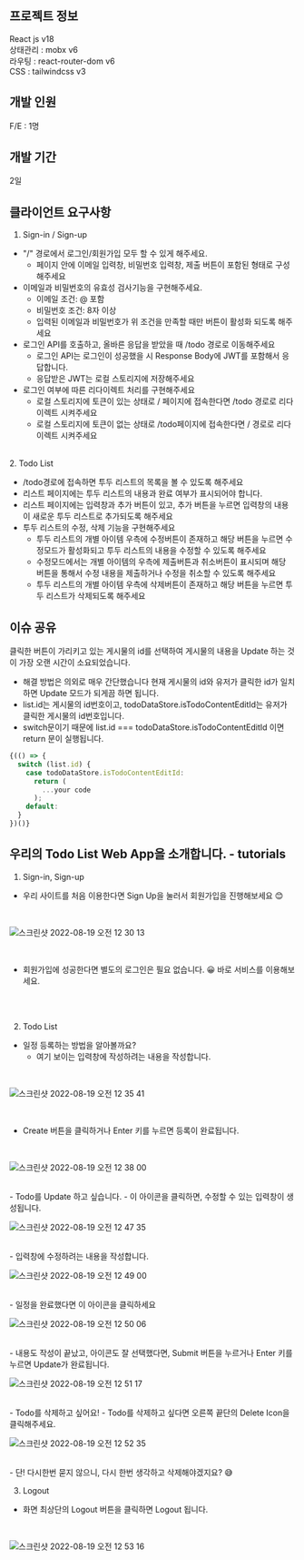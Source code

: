 ## 프로젝트 정보

React js v18
<br />
상태관리 : mobx v6
<br />
라우팅 : react-router-dom v6
<br />
CSS : tailwindcss v3
<br />

## 개발 인원

F/E : 1명
<br />

## 개발 기간
2일

## 클라이언트 요구사항

1. Sign-in / Sign-up
- "/" 경로에서 로그인/회원가입 모두 할 수 있게 해주세요.
  - 페이지 안에 이메일 입력창, 비밀번호 입력창, 제출 버튼이 포함된 형태로 구성해주세요
- 이메일과 비밀번호의 유효성 검사기능을 구현해주세요.
  - 이메일 조건: @ 포함
  - 비밀번호 조건: 8자 이상
  - 입력된 이메일과 비밀번호가 위 조건을 만족할 때만 버튼이 활성화 되도록 해주세요
- 로그인 API를 호출하고, 올바른 응답을 받았을 때 /todo 경로로 이동해주세요
  - 로그인 API는 로그인이 성공했을 시 Response Body에 JWT를 포함해서 응답합니다.
  - 응답받은 JWT는 로컬 스토리지에 저장해주세요
- 로그인 여부에 따른 리다이렉트 처리를 구현해주세요
  - 로컬 스토리지에 토큰이 있는 상태로 / 페이지에 접속한다면 /todo 경로로 리다이렉트 시켜주세요
  - 로컬 스토리지에 토큰이 없는 상태로 /todo페이지에 접속한다면 / 경로로 리다이렉트 시켜주세요
<br />  
2. Todo List

- /todo경로에 접속하면 투두 리스트의 목록을 볼 수 있도록 해주세요
- 리스트 페이지에는 투두 리스트의 내용과 완료 여부가 표시되어야 합니다.
- 리스트 페이지에는 입력창과 추가 버튼이 있고, 추가 버튼을 누르면 입력창의 내용이 새로운 투두 리스트로 추가되도록 해주세요
- 투두 리스트의 수정, 삭제 기능을 구현해주세요
  - 투두 리스트의 개별 아이템 우측에 수정버튼이 존재하고 해당 버튼을 누르면 수정모드가 활성화되고 투두 리스트의 내용을 수정할 수 있도록 해주세요
  - 수정모드에서는 개별 아이템의 우측에 제출버튼과 취소버튼이 표시되며 해당 버튼을 통해서 수정 내용을 제출하거나 수정을 취소할 수 있도록 해주세요
  - 투두 리스트의 개별 아이템 우측에 삭제버튼이 존재하고 해당 버튼을 누르면 투두 리스트가 삭제되도록 해주세요

## 이슈 공유
클릭한 버튼이 가리키고 있는 게시물의 id를 선택하여 게시물의 내용을 Update 하는 것이 가장 오랜 시간이 소요되었습니다.
- 해결 방법은 의외로 매우 간단했습니다 현재 게시물의 id와 유저가 클릭한 id가 일치하면 Update 모드가 되게끔 하면 됩니다.
- list.id는 게시물의 id번호이고, todoDataStore.isTodoContentEditId는 유저가 클릭한 게시물의 id번호입니다.
- switch문이기 때문에 list.id === todoDataStore.isTodoContentEditId 이면 return 문이 실행됩니다.
```javascript
{(() => {
  switch (list.id) {
    case todoDataStore.isTodoContentEditId:
      return (
        ...your code
      );
    default:
  }
})()}
```

## 우리의 Todo List Web App을 소개합니다. - tutorials
1. Sign-in, Sign-up
- 우리 사이트를 처음 이용한다면 Sign Up을 눌러서 회원가입을 진행해보세요 😊
<br />

![스크린샷 2022-08-19 오전 12 30 13](https://user-images.githubusercontent.com/90183279/185435012-47846be1-ccc9-411b-845e-e71c1ab486cf.png)

<br />

- 회원가입에 성공한다면 별도의 로그인은 필요 없습니다. 😀 바로 서비스를 이용해보세요.

<br />
<br />

2. Todo List
- 일정 등록하는 방법을 알아볼까요?
  - 여기 보이는 입력창에 작성하려는 내용을 작성합니다.  
<br />

![스크린샷 2022-08-19 오전 12 35 41](https://user-images.githubusercontent.com/90183279/185435887-1d7dc0a1-d948-45e3-8b2a-512fae75ac2f.png)

<br /> 

  - Create 버튼을 클릭하거나 Enter 키를 누르면 등록이 완료됩니다. 
<br />

![스크린샷 2022-08-19 오전 12 38 00](https://user-images.githubusercontent.com/90183279/185436359-ef8db209-9d05-44b5-9329-7f9591db215d.png)

<br /> 
- Todo를 Update 하고 싶습니다.
  - 이 아이콘을 클릭하면, 수정할 수 있는 입력창이 생성됩니다.
<br />

![스크린샷 2022-08-19 오전 12 47 35](https://user-images.githubusercontent.com/90183279/185438558-f088798a-5c1f-40a9-85f0-c00769f049fd.png)

<br />
  - 입력창에 수정하려는 내용을 작성합니다.
<br />

![스크린샷 2022-08-19 오전 12 49 00](https://user-images.githubusercontent.com/90183279/185438860-25037648-74a7-43cd-a851-1bd264768091.png)

<br />
  - 일정을 완료했다면 이 아이콘을 클릭하세요
<br />

![스크린샷 2022-08-19 오전 12 50 06](https://user-images.githubusercontent.com/90183279/185439092-7044ddb1-4606-4f6e-b225-c9df7d986f87.png)

<br />
  - 내용도 작성이 끝났고, 아이콘도 잘 선택했다면, Submit 버튼을 누르거나 Enter 키를 누르면 Update가 완료됩니다.
<br />

![스크린샷 2022-08-19 오전 12 51 17](https://user-images.githubusercontent.com/90183279/185439286-db507a02-5557-4fe7-b2aa-9a76f5b478d8.png)

<br />
- Todo를 삭제하고 싶어요!
  - Todo를 삭제하고 싶다면 오른쪽 끝단의 Delete Icon을 클릭해주세요.
<br />

![스크린샷 2022-08-19 오전 12 52 35](https://user-images.githubusercontent.com/90183279/185439546-2449d1d3-a9d6-4a6a-91ed-5790c675effb.png)

<br />
  - 단! 다시한번 묻지 않으니, 다시 한번 생각하고 삭제해야겠지요? 😅

3. Logout
- 화면 최상단의 Logout 버튼을 클릭하면 Logout 됩니다.
<br /> 

![스크린샷 2022-08-19 오전 12 53 16](https://user-images.githubusercontent.com/90183279/185439688-2add2063-d9b7-41cd-9b89-76e5ab3e66e9.png)

<br />




